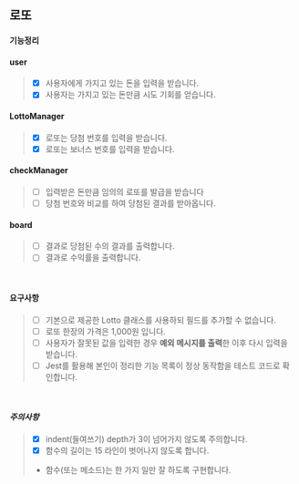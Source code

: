## 로또

#### 기능정리
#### user
>- [x] 사용자에게 가지고 있는 돈을 입력을 받습니다.
>- [x] 사용자는 가지고 있는 돈만큼 시도 기회를 얻습니다.
#### LottoManager
>- [x] 로또는 당첨 번호를 입력을 받습니다.
>- [x] 로또는 보너스 번호를 입력을 받습니다.
#### checkManager
>- [ ] 입력받은 돈만큼 임의의 로또를 발급을 받습니다
>- [ ] 당첨 번호와 비교를 하여 당첨된 결과를 받아옵니다.
#### board
>- [ ] 결과로 당첨된 수의 결과를 출력합니다.
>- [ ] 결과로 수익률을 출력합니다.

<br>

#### 요구사항
>- [ ] 기본으로 제공한 Lotto 클래스를 사용하되 필드를 추가할 수 없습니다.
>- [ ] 로또 한장의 가격은 1,000원 입니다.
>- [ ] 사용자가 잘못된 값을 입력한 경우 **예외 메시지를 출력**한 이후 다시 입력을 받습니다.
>- [ ] Jest를 활용해 본인이 정리한 기능 목록이 정상 동작함을 테스트 코드로 확인합니다.

<br>

#### ***주의사항***
>- [x] indent(들여쓰기) depth가 3이 넘어가지 않도록 주의합니다.
>- [x] 함수의 길이는 15 라인이 벗어나지 않도록 합니다.
>  - 함수(또는 메소드)는 한 가지 일만 잘 하도록 구현합니다.